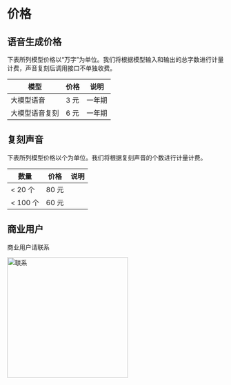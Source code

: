 
# 价格


## 语音生成价格

下表所列模型价格以“万字”为单位。我们将根据模型输入和输出的总字数进行计量计费，声音复刻后调用接口不单独收费。

| 模型 |  价格 | 说明 |
|--------|----------|------|
| 大模型语音 | 3 元 | 一年期 |
| 大模型语音复刻 | 6 元 | 一年期 |


## 复刻声音

下表所列模型价格以个为单位。我们将根据复刻声音的个数进行计量计费。

| 数量  | 价格 | 说明 |
|--------|------|----------|
| < 20 个 | 80 元 |  |
| < 100 个 | 60 元 |  |

## 商业用户

商业用户请联系

<img
  src='https://cdn.aishengyun.cn/assets/qr/qrcode_ma.png'
  width="280"
  alt="联系"
/>
